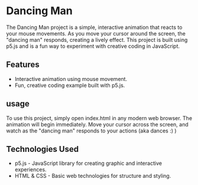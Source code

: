 # Dancing Man

The Dancing Man project is a simple, interactive animation that reacts to your mouse movements. As you move your cursor around the screen, the "dancing man" responds, creating a lively effect. This project is built using p5.js and is a fun way to experiment with creative coding in JavaScript.

## Features

- Interactive animation using mouse movement.
- Fun, creative coding example built with p5.js.

## usage

To use this project, simply open index.html in any modern web browser. The animation will begin immediately. Move your cursor across the screen, and watch as the "dancing man" responds to your actions (aka dances :) )

## Technologies Used

- p5.js - JavaScript library for creating graphic and interactive experiences.
- HTML & CSS - Basic web technologies for structure and styling.
